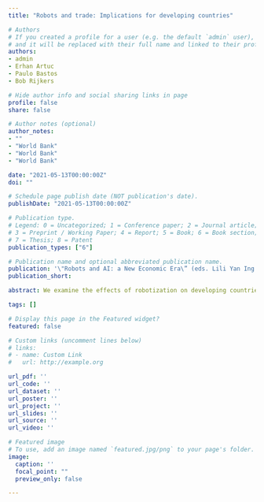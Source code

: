 ```yaml
---
title: "Robots and trade: Implications for developing countries"

# Authors
# If you created a profile for a user (e.g. the default `admin` user), write the username (folder name) here 
# and it will be replaced with their full name and linked to their profile.
authors:
- admin
- Erhan Artuc
- Paulo Bastos
- Bob Rijkers

# Hide author info and social sharing links in page
profile: false
share: false

# Author notes (optional)
author_notes:
- ""
- "World Bank"
- "World Bank"
- "World Bank"

date: "2021-05-13T00:00:00Z"
doi: ""

# Schedule page publish date (NOT publication's date).
publishDate: "2021-05-13T00:00:00Z"

# Publication type.
# Legend: 0 = Uncategorized; 1 = Conference paper; 2 = Journal article;
# 3 = Preprint / Working Paper; 4 = Report; 5 = Book; 6 = Book section;
# 7 = Thesis; 8 = Patent
publication_types: ["6"]

# Publication name and optional abbreviated publication name.
publication: '\"Robots and AI: a New Economic Era\” (eds. Lili Yan Ing and Gene M. Grossman), Oxon and New York: Routledge, 2022.'
publication_short: 

abstract: We examine the effects of robotization on developing countries, using a Ricardian framework and new firm-level robotization data from eleven developing countries. We find that robot adoption in advanced economies can benefit workers in developing countries through lower prices and increased demand for inputs – though with potential adverse effects in the transition, particularly for the least mobile workers. Continued Chinese subsidization of robots is likely to reduce China’s trade with OECD countries, while increasing that with developing countries – as China’s profile of comparative advantage increasingly aligns with the former. Larger and more globally-connected firms in developing countries are more likely to adopt robots, as they can afford the fixed costs of upgrading and value the resulting precision more highly. These firms expand post-adoption, increasing the competitive pressure on the smaller, less international firms in which those workers most vulnerable to replacement by robots are also more likely to work.

tags: []

# Display this page in the Featured widget?
featured: false

# Custom links (uncomment lines below)
# links:
# - name: Custom Link
#   url: http://example.org

url_pdf: ''
url_code: ''
url_dataset: ''
url_poster: ''
url_project: ''
url_slides: ''
url_source: ''
url_video: ''

# Featured image
# To use, add an image named `featured.jpg/png` to your page's folder. 
image:
  caption: ''
  focal_point: ""
  preview_only: false

---
```

